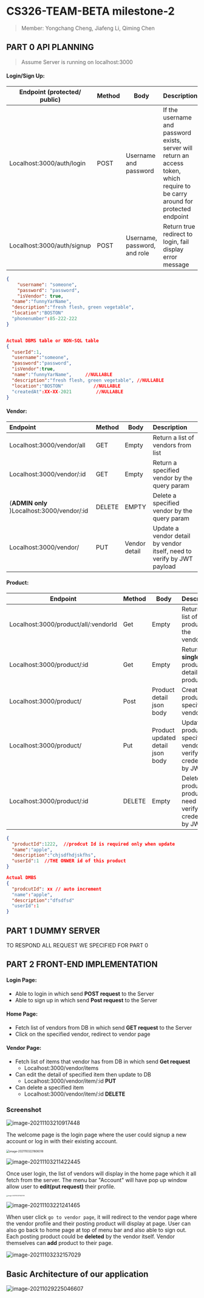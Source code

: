 # CS326-TEAM-BETA milestone-2

> Member: Yongchang Cheng, Jiafeng Li, Qiming Chen

## PART 0 API PLANNING

> Assume Server is running on localhost:3000

#### Login/Sign Up: 

| Endpoint (protected/ public) | Method | Body                         | Description                                                  |
| ---------------------------- | ------ | ---------------------------- | ------------------------------------------------------------ |
| Localhost:3000/auth/login    | POST   | Username and password        | If the username and password exists, server will return an access token, which require to be carry around for protected endpoint |
| Localhost:3000/auth/signup   | POST   | Username, password, and role | Return true redirect to login, fail display error message    |

```json
{
	"username": "someone",
	"password": "password",
	"isVendor": true,
  "name":"funnyYarName",
  "description":"fresh flesh, green vegetable",
  "location":"BOSTON"
  "phonenumber":85-222-222
}


Actual DBMS table or NON-SQL table
{
  "userId":1,  
  "username":"someone",
  "password":"password",
  "isVendor":true,
  "name":"funnyYarName",     //NULLABLE
  "description":"fresh flesh, green vegetable", //NULLABLE
  "location":"BOSTON"           //NULLABLE
  "createdAt":XX-XX-2021         //NULLABLE
}
```

#### Vendor:

| Endpoint                                   | Method | Body          | Description                                                  |
| :----------------------------------------- | ------ | ------------- | :----------------------------------------------------------- |
| Localhost:3000/vendor/all                  | GET    | Empty         | Return a list of vendors from list                           |
| Localhost:3000/vendor/:id                  | GET    | Empty         | Return a specified vendor by the query param                 |
| (**ADMIN only** )Localhost:3000/vendor/:id | DELETE | EMPTY         | Delete a specified vendor by the query param                 |
| Localhost:3000/vendor/                     | PUT    | Vendor detail | Update a vendor detail by vendor itself, need to verify by JWT payload |



#### Product:

| Endpoint                             | Method | Body                             | Description                                                  |
| ------------------------------------ | ------ | -------------------------------- | ------------------------------------------------------------ |
| Localhost:3000/product/all/:vendorId | Get    | Empty                            | Return the list of product by the vendorId                   |
| Localhost:3000/product/:id           | Get    | Empty                            | Return a **single** product detail by product id             |
| Localhost:3000/product/              | Post   | Product detail json body         | Create a product to specified vendor                         |
| Localhost:3000/product/              | Put    | Product updated detail json body | Update a product to specified vendor verify the credential by JWT |
| Localhost:3000/product/:id           | DELETE | Empty                            | Delete a product by product id, need to verify the credential by JWT |

```json
{
  "productId":1222,  //prodcut Id is required only when update
  "name":"apple",
  "description":"chjsdfhdjskfhs",
  "userId":1  //THE ONWER id of this product
}

Actual DMBS
{
  "prodcutId": xx // auto increment
  "name":"apple",
  "description":"dfsdfsd"
  "userId":1
}
```

## PART 1 DUMMY SERVER

TO RESPOND ALL REQUEST WE SPECIFIED FOR PART 0



## PART 2 FRONT-END IMPLEMENTATION 

#### Login Page:

- Able to login in which send **POST request** to the Server
- Able to sign up in which send **Post request** to the Server

#### Home Page:

- Fetch list of vendors from DB in which send **GET request** to the Server
- Click on the specified vendor, redirect to vendor page 

#### Vendor Page:

- Fetch list of items that vendor has from DB in which send **Get request** 
  - Localhost:3000/vendor/items
- Can edit the detail of specified item then update to DB
  - Localhost:3000/vendor/item/:id  **PUT**
- Can delete a specified item
  - Localhost:3000/vendor/item/:id **DELETE**

### Screenshot

![image-20211103210917448](https://tva1.sinaimg.cn/large/008i3skNgy1gw2uhrdqgmj316x0u040a.jpg)

The welcome page is the login page where the user could signup a new account or log in with their existing account.

<img src="https://tva1.sinaimg.cn/large/008i3skNgy1gw2wf52ryyj313u0oatai.jpg" alt="image-20211103221606318" style="zoom:50%;" />

![image-20211103211422445](https://tva1.sinaimg.cn/large/008i3skNgy1gw2umx0hcwj316m0u0jvx.jpg)

Once user login, the list of vendors will display in the home page which it all fetch from the server. The menu bar "Account" will have pop up window allow user to **edit(put request)** their profile.

<img src="https://tva1.sinaimg.cn/large/008i3skNgy1gw2uny7o64j30rm0s0myr.jpg" alt="image-20211103211522720" style="zoom:25%;" />





![image-20211103221241465](https://tva1.sinaimg.cn/large/008i3skNgy1gw2wbkzzh4j318g0u0jts.jpg)

When user click `go to vendor page`, it will redirect to the vendor page where the vendor profile and their posting product will display at page. User can also go back to home page at top of menu bar and also able to sign out. Each posting product could be **deleted** by the vendor itself. Vendor themselves can **add** product to their page.

![image-20211103232157029](https://tva1.sinaimg.cn/large/008i3skNgy1gw2ybmuic1j30ri0imjrx.jpg)





## Basic Architecture of our application 

![image-20211029225046607](https://tva1.sinaimg.cn/large/008i3skNgy1gvx5bq7hqnj30ib05lt8r.jpg)

